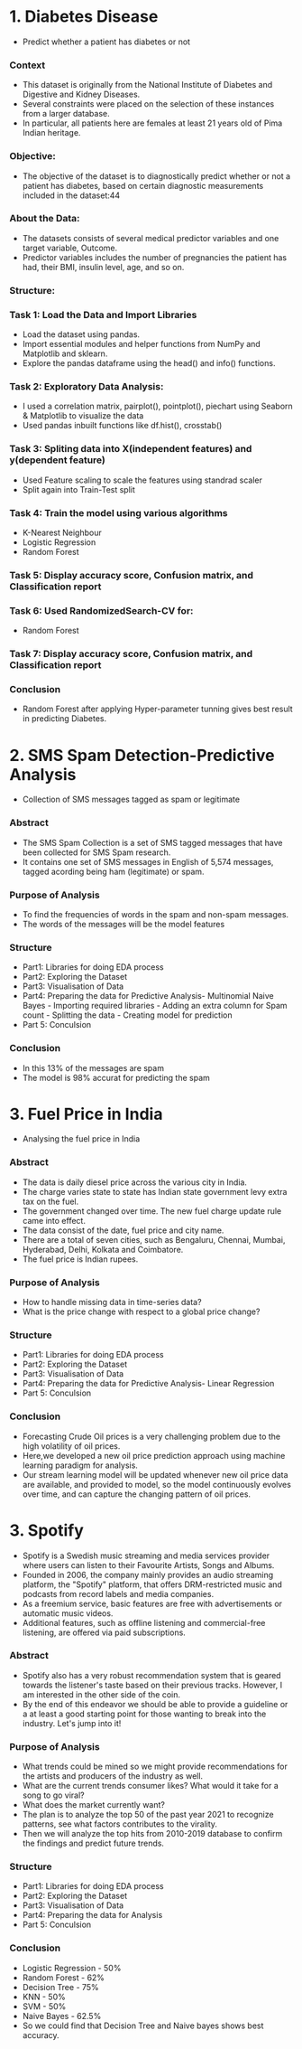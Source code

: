 # 1. Diabetes Disease 
- Predict whether a patient has diabetes or not

### Context
- This dataset is originally from the National Institute of Diabetes and Digestive and Kidney Diseases.
- Several constraints were placed on the selection of these instances from a larger database.
- In particular, all patients here are females at least 21 years old of Pima Indian heritage.

### Objective:
- The objective of the dataset is to diagnostically predict whether or not a patient has diabetes, based on certain diagnostic measurements included in the dataset:44

### About the Data:
- The datasets consists of several medical predictor variables and one target variable, Outcome.
- Predictor variables includes the number of pregnancies the patient has had, their BMI, insulin level, age, and so on.

### Structure:

### Task 1: Load the Data and Import Libraries
- Load the dataset using pandas.
- Import essential modules and helper functions from NumPy and Matplotlib and sklearn.
- Explore the pandas dataframe using the head() and info() functions.
### Task 2: Exploratory Data Analysis:
- I used a correlation matrix, pairplot(), pointplot(), piechart using Seaborn & Matplotlib to visualize the data
- Used pandas inbuilt functions like df.hist(), crosstab()
### Task 3: Spliting data into X(independent features) and y(dependent feature)
- Used Feature scaling to scale the features using standrad scaler
- Split again into Train-Test split
### Task 4: Train the model using various algorithms
- K-Nearest Neighbour
- Logistic Regression
- Random Forest
### Task 5: Display accuracy score, Confusion matrix, and Classification report
### Task 6: Used RandomizedSearch-CV for:
- Random Forest
### Task 7: Display accuracy score, Confusion matrix, and Classification report

### Conclusion
- Random Forest after applying Hyper-parameter tunning gives best result in predicting Diabetes.

# 2. SMS Spam Detection-Predictive Analysis 
- Collection of SMS messages tagged as spam or legitimate

### Abstract
- The SMS Spam Collection is a set of SMS tagged messages that have been collected for SMS Spam research.
- It contains one set of SMS messages in English of 5,574 messages, tagged acording being ham (legitimate) or spam.

### Purpose of Analysis
- To find the frequencies of words in the spam and non-spam messages.
- The words of the messages will be the model features

### Structure
- Part1: Libraries for doing EDA process
- Part2: Exploring the Dataset
- Part3: Visualisation of Data
- Part4: Preparing the data for Predictive Analysis- Multinomial Naive Bayes
         - Importing required libraries
         - Adding an extra column for Spam count
         - Splitting the data
         - Creating model for prediction
- Part 5: Conculsion

### Conclusion
- In this 13% of the messages are spam
- The model is 98% accurat for predicting the spam

# 3. Fuel Price in India 
- Analysing the fuel price in India

### Abstract
- The data is daily diesel price across the various city in India.
- The charge varies state to state has Indian state government levy extra tax on the fuel.
- The government changed over time. The new fuel charge update rule came into effect.
- The data consist of the date, fuel price and city name.
- There are a total of seven cities, such as Bengaluru, Chennai, Mumbai, Hyderabad, Delhi, Kolkata and Coimbatore.
- The fuel price is Indian rupees.

### Purpose of Analysis
- How to handle missing data in time-series data?
- What is the price change with respect to a global price change?

### Structure
- Part1: Libraries for doing EDA process
- Part2: Exploring the Dataset
- Part3: Visualisation of Data
- Part4: Preparing the data for Predictive Analysis- Linear Regression
- Part 5: Conculsion

### Conclusion
- Forecasting Crude Oil prices is a very challenging problem due to the high volatility of oil prices.
- Here,we developed a new oil price prediction approach using machine learning paradigm for analysis.
- Our stream learning model will be updated whenever new oil price data are available, and provided to model, so the model continuously evolves over time, and can capture the changing pattern of oil prices.

# 3. Spotify 
- Spotify is a Swedish music streaming and media services provider where users can listen to their Favourite Artists, Songs and Albums.
- Founded in 2006, the company mainly provides an audio streaming platform, the "Spotify" platform, that offers DRM-restricted music and podcasts from record labels and media companies.
- As a freemium service, basic features are free with advertisements or automatic music videos.
- Additional features, such as offline listening and commercial-free listening, are offered via paid subscriptions.

### Abstract
- Spotify also has a very robust recommendation system that is geared towards the listener's taste based on their previous tracks. However, I am interested in the other side of the coin.
- By the end of this endeavor we should be able to provide a guideline or a at least a good starting point for those wanting to break into the industry. Let's jump into it!

### Purpose of Analysis
- What trends could be mined so we might provide recommendations for the artists and producers of the industry as well.
- What are the current trends consumer likes? What would it take for a song to go viral?
- What does the market currently want?
- The plan is to analyze the top 50 of the past year 2021 to recognize patterns, see what factors contributes to the virality.
- Then we will analyze the top hits from 2010-2019 database to confirm the findings and predict future trends.

### Structure
- Part1: Libraries for doing EDA process
- Part2: Exploring the Dataset
- Part3: Visualisation of Data
- Part4: Preparing the data for Analysis
- Part 5: Conculsion

### Conclusion
- Logistic Regression - 50%
- Random Forest - 62%
- Decision Tree - 75%
- KNN - 50%
- SVM - 50%
- Naive Bayes - 62.5%
- So we could find that Decision Tree and Naive bayes shows best accuracy.
